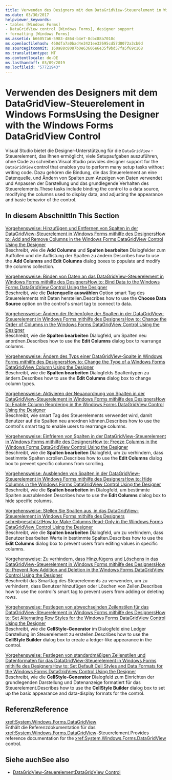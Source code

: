 ```yaml
---
title: Verwenden des Designers mit dem DataGridView-Steuerelement in Windows Forms
ms.date: 03/30/2017
helpviewer_keywords:
- tables [Windows Forms]
- DataGridView control [Windows Forms], designer support
- formatting [Windows Forms]
ms.assetid: b66057a6-5983-4864-b4e7-8cbc88a7010c
ms.openlocfilehash: 460dfa7a0bad4e3421ee32695cd57d8072a3cb0d
ms.sourcegitcommit: 160a88c8087b0e63606e6e35f9bd57fa5f69c168
ms.translationtype: MT
ms.contentlocale: de-DE
ms.lasthandoff: 03/09/2019
ms.locfileid: "57721943"
---
```

# <a name="using-the-designer-with-the-windows-forms-datagridview-control"></a><span data-ttu-id="3bb7f-102">Verwenden des Designers mit dem DataGridView-Steuerelement in Windows Forms</span><span class="sxs-lookup"><span data-stu-id="3bb7f-102">Using the Designer with the Windows Forms DataGridView Control</span></span>
<span data-ttu-id="3bb7f-103">Visual Studio bietet die Designer-Unterstützung für die `DataGridView` -Steuerelement, das Ihnen ermöglicht, viele Setupaufgaben auszuführen, ohne Code zu schreiben.</span><span class="sxs-lookup"><span data-stu-id="3bb7f-103">Visual Studio provides designer support for the `DataGridView` control that enables you to perform many setup tasks without writing code.</span></span> <span data-ttu-id="3bb7f-104">Dazu gehören die Bindung, die das Steuerelement an eine Datenquelle, und Ändern von Spalten zum Anzeigen von Daten verwendet und Anpassen der Darstellung und das grundlegende Verhalten des Steuerelements.</span><span class="sxs-lookup"><span data-stu-id="3bb7f-104">These tasks include binding the control to a data source, modifying the columns used to display data, and adjusting the appearance and basic behavior of the control.</span></span>  
  
## <a name="in-this-section"></a><span data-ttu-id="3bb7f-105">In diesem Abschnitt</span><span class="sxs-lookup"><span data-stu-id="3bb7f-105">In This Section</span></span>  
 [<span data-ttu-id="3bb7f-106">Vorgehensweise: Hinzufügen und Entfernen von Spalten in der DataGridView-Steuerelement in Windows Forms mithilfe des Designers</span><span class="sxs-lookup"><span data-stu-id="3bb7f-106">How to: Add and Remove Columns in the Windows Forms DataGridView Control Using the Designer</span></span>](add-and-remove-columns-in-the-datagrid-using-the-designer.md)  
 <span data-ttu-id="3bb7f-107">Beschreibt, wie die **Add Columns** und **Spalten bearbeiten** Dialogfelder zum Auffüllen und die Auflistung der Spalten zu ändern.</span><span class="sxs-lookup"><span data-stu-id="3bb7f-107">Describes how to use the **Add Columns** and **Edit Columns** dialog boxes to populate and modify the columns collection.</span></span>  
  
 [<span data-ttu-id="3bb7f-108">Vorgehensweise: Binden von Daten an das DataGridView-Steuerelement in Windows Forms mithilfe des Designers</span><span class="sxs-lookup"><span data-stu-id="3bb7f-108">How to: Bind Data to the Windows Forms DataGridView Control Using the Designer</span></span>](bind-data-to-the-datagrid-using-the-designer.md)  
 <span data-ttu-id="3bb7f-109">Beschreibt, wie die **Datenquelle auswählen** Option smart Tag des Steuerelements mit Daten herstellen.</span><span class="sxs-lookup"><span data-stu-id="3bb7f-109">Describes how to use the **Choose Data Source** option on the control's smart tag to connect to data.</span></span>  
  
 [<span data-ttu-id="3bb7f-110">Vorgehensweise: Ändern der Reihenfolge der Spalten in der DataGridView-Steuerelement in Windows Forms mithilfe des Designers</span><span class="sxs-lookup"><span data-stu-id="3bb7f-110">How to: Change the Order of Columns in the Windows Forms DataGridView Control Using the Designer</span></span>](change-the-order-of-columns-in-the-datagrid-using-the-designer.md)  
 <span data-ttu-id="3bb7f-111">Beschreibt, wie die **Spalten bearbeiten** Dialogfeld, um Spalten neu anordnen.</span><span class="sxs-lookup"><span data-stu-id="3bb7f-111">Describes how to use the **Edit Columns** dialog box to rearrange columns.</span></span>  
  
 [<span data-ttu-id="3bb7f-112">Vorgehensweise: Ändern des Typs einer DataGridView-Spalte in Windows Forms mithilfe des Designers</span><span class="sxs-lookup"><span data-stu-id="3bb7f-112">How to: Change the Type of a Windows Forms DataGridView Column Using the Designer</span></span>](change-the-type-of-a-wf-datagridview-column-using-the-designer.md)  
 <span data-ttu-id="3bb7f-113">Beschreibt, wie die **Spalten bearbeiten** Dialogfelds Spaltentypen zu ändern.</span><span class="sxs-lookup"><span data-stu-id="3bb7f-113">Describes how to use the **Edit Columns** dialog box to change column types.</span></span>  
  
 [<span data-ttu-id="3bb7f-114">Vorgehensweise: Aktivieren der Neuanordnung von Spalten in der DataGridView-Steuerelement in Windows Forms mithilfe des Designers</span><span class="sxs-lookup"><span data-stu-id="3bb7f-114">How to: Enable Column Reordering in the Windows Forms DataGridView Control Using the Designer</span></span>](enable-column-reordering-in-the-datagrid-using-the-designer.md)  
 <span data-ttu-id="3bb7f-115">Beschreibt, wie smart Tag des Steuerelements verwendet wird, damit Benutzer auf die Spalten neu anordnen können.</span><span class="sxs-lookup"><span data-stu-id="3bb7f-115">Describes how to use the control's smart tag to enable users to rearrange columns.</span></span>  
  
 [<span data-ttu-id="3bb7f-116">Vorgehensweise: Einfrieren von Spalten in der DataGridView-Steuerelement in Windows Forms mithilfe des Designers</span><span class="sxs-lookup"><span data-stu-id="3bb7f-116">How to: Freeze Columns in the Windows Forms DataGridView Control Using the Designer</span></span>](freeze-columns-in-the-datagrid-using-the-designer.md)  
 <span data-ttu-id="3bb7f-117">Beschreibt, wie die **Spalten bearbeiten** Dialogfeld, um zu verhindern, dass bestimmte Spalten scrollen.</span><span class="sxs-lookup"><span data-stu-id="3bb7f-117">Describes how to use the **Edit Columns** dialog box to prevent specific columns from scrolling.</span></span>  
  
 [<span data-ttu-id="3bb7f-118">Vorgehensweise: Ausblenden von Spalten in der DataGridView-Steuerelement in Windows Forms mithilfe des Designers</span><span class="sxs-lookup"><span data-stu-id="3bb7f-118">How to: Hide Columns in the Windows Forms DataGridView Control Using the Designer</span></span>](hide-columns-in-the-datagrid-using-the-designer.md)  
 <span data-ttu-id="3bb7f-119">Beschreibt, wie die **Spalten bearbeiten** im Dialogfeld, um bestimmte Spalten auszublenden.</span><span class="sxs-lookup"><span data-stu-id="3bb7f-119">Describes how to use the **Edit Columns** dialog box to hide specific columns.</span></span>  
  
 [<span data-ttu-id="3bb7f-120">Vorgehensweise: Stellen Sie Spalten aus, in das DataGridView-Steuerelement in Windows Forms mithilfe des Designers schreibgeschützt</span><span class="sxs-lookup"><span data-stu-id="3bb7f-120">How to: Make Columns Read-Only in the Windows Forms DataGridView Control Using the Designer</span></span>](make-columns-read-only-in-the-datagrid-using-the-designer.md)  
 <span data-ttu-id="3bb7f-121">Beschreibt, wie die **Spalten bearbeiten** Dialogfeld, um zu verhindern, dass Benutzer bearbeiten Werte in bestimmte Spalten.</span><span class="sxs-lookup"><span data-stu-id="3bb7f-121">Describes how to use the **Edit Columns** dialog box to prevent users from editing values in specific columns.</span></span>  
  
 [<span data-ttu-id="3bb7f-122">Vorgehensweise: Zu verhindern, dass Hinzufügens und Löschens in das DataGridView-Steuerelement in Windows Forms mithilfe des Designers</span><span class="sxs-lookup"><span data-stu-id="3bb7f-122">How to: Prevent Row Addition and Deletion in the Windows Forms DataGridView Control Using the Designer</span></span>](prevent-row-addition-and-deletion-in-the-datagrid-using-the-designer.md)  
 <span data-ttu-id="3bb7f-123">Beschreibt das Smarttag des Steuerelements zu verwenden, um zu verhindern, dass Benutzer hinzufügen oder Löschen von Zeilen.</span><span class="sxs-lookup"><span data-stu-id="3bb7f-123">Describes how to use the control's smart tag to prevent users from adding or deleting rows.</span></span>  
  
 [<span data-ttu-id="3bb7f-124">Vorgehensweise: Festlegen von abwechselnden Zeilenstilen für das DataGridView-Steuerelement in Windows Forms mithilfe des Designers</span><span class="sxs-lookup"><span data-stu-id="3bb7f-124">How to: Set Alternating Row Styles for the Windows Forms DataGridView Control Using the Designer</span></span>](set-alternating-row-styles-for-the-datagrid-using-the-designer.md)  
 <span data-ttu-id="3bb7f-125">Beschreibt, wie die **CellStyle-Generator** im Dialogfeld eine Ledger Darstellung im Steuerelement zu erstellen.</span><span class="sxs-lookup"><span data-stu-id="3bb7f-125">Describes how to use the **CellStyle Builder** dialog box to create a ledger-like appearance in the control.</span></span>  
  
 [<span data-ttu-id="3bb7f-126">Vorgehensweise: Festlegen von standardmäßigen Zellenstilen und Datenformaten für das DataGridView-Steuerelement in Windows Forms mithilfe des Designers</span><span class="sxs-lookup"><span data-stu-id="3bb7f-126">How to: Set Default Cell Styles and Data Formats for the Windows Forms DataGridView Control Using the Designer</span></span>](default-cell-styles-datagridview.md)  
 <span data-ttu-id="3bb7f-127">Beschreibt, wie die **CellStyle-Generator** Dialogfeld zum Einrichten der grundlegenden Darstellung und Datenanzeige formatiert für das Steuerelement.</span><span class="sxs-lookup"><span data-stu-id="3bb7f-127">Describes how to use the **CellStyle Builder** dialog box to set up the basic appearance and data-display formats for the control.</span></span>  
  
## <a name="reference"></a><span data-ttu-id="3bb7f-128">Referenz</span><span class="sxs-lookup"><span data-stu-id="3bb7f-128">Reference</span></span>  
 <xref:System.Windows.Forms.DataGridView>  
 <span data-ttu-id="3bb7f-129">Enthält die Referenzdokumentation für das <xref:System.Windows.Forms.DataGridView>-Steuerelement.</span><span class="sxs-lookup"><span data-stu-id="3bb7f-129">Provides reference documentation for the <xref:System.Windows.Forms.DataGridView> control.</span></span>  
  
## <a name="see-also"></a><span data-ttu-id="3bb7f-130">Siehe auch</span><span class="sxs-lookup"><span data-stu-id="3bb7f-130">See also</span></span>
- [<span data-ttu-id="3bb7f-131">DataGridView-Steuerelement</span><span class="sxs-lookup"><span data-stu-id="3bb7f-131">DataGridView Control</span></span>](datagridview-control-windows-forms.md)
